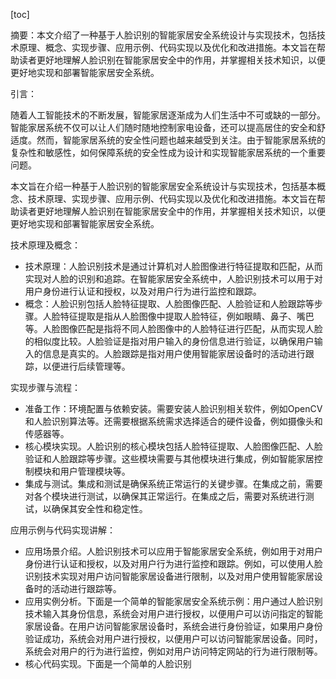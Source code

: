 
[toc]                    
                
                
摘要：本文介绍了一种基于人脸识别的智能家居安全系统设计与实现技术，包括技术原理、概念、实现步骤、应用示例、代码实现以及优化和改进措施。本文旨在帮助读者更好地理解人脸识别在智能家居安全中的作用，并掌握相关技术知识，以便更好地实现和部署智能家居安全系统。

引言：

随着人工智能技术的不断发展，智能家居逐渐成为人们生活中不可或缺的一部分。智能家居系统不仅可以让人们随时随地控制家电设备，还可以提高居住的安全和舒适度。然而，智能家居系统的安全性问题也越来越受到关注。由于智能家居系统的复杂性和敏感性，如何保障系统的安全性成为设计和实现智能家居系统的一个重要问题。

本文旨在介绍一种基于人脸识别的智能家居安全系统设计与实现技术，包括基本概念、技术原理、实现步骤、应用示例、代码实现以及优化和改进措施。本文旨在帮助读者更好地理解人脸识别在智能家居安全中的作用，并掌握相关技术知识，以便更好地实现和部署智能家居安全系统。

技术原理及概念：

- 技术原理：人脸识别技术是通过计算机对人脸图像进行特征提取和匹配，从而实现对人脸的识别和追踪。在智能家居安全系统中，人脸识别技术可以用于对用户身份进行认证和授权，以及对用户行为进行监控和跟踪。
- 概念：人脸识别包括人脸特征提取、人脸图像匹配、人脸验证和人脸跟踪等步骤。人脸特征提取是指从人脸图像中提取人脸特征，例如眼睛、鼻子、嘴巴等。人脸图像匹配是指将不同人脸图像中的人脸特征进行匹配，从而实现人脸的相似度比较。人脸验证是指对用户输入的身份信息进行验证，以确保用户输入的信息是真实的。人脸跟踪是指对用户使用智能家居设备时的活动进行跟踪，以便进行后续管理等。

实现步骤与流程：

- 准备工作：环境配置与依赖安装。需要安装人脸识别相关软件，例如OpenCV和人脸识别算法等。还需要根据系统需求选择适合的硬件设备，例如摄像头和传感器等。
- 核心模块实现。人脸识别的核心模块包括人脸特征提取、人脸图像匹配、人脸验证和人脸跟踪等步骤。这些模块需要与其他模块进行集成，例如智能家居控制模块和用户管理模块等。
- 集成与测试。集成和测试是确保系统正常运行的关键步骤。在集成之前，需要对各个模块进行测试，以确保其正常运行。在集成之后，需要对系统进行测试，以确保其安全性和稳定性。

应用示例与代码实现讲解：

- 应用场景介绍。人脸识别技术可以应用于智能家居安全系统，例如用于对用户身份进行认证和授权，以及对用户行为进行监控和跟踪。例如，可以使用人脸识别技术实现对用户访问智能家居设备进行限制，以及对用户使用智能家居设备时的活动进行跟踪等。
- 应用实例分析。下面是一个简单的智能家居安全系统示例：用户通过人脸识别技术输入其身份信息，系统会对用户进行授权，以便用户可以访问指定的智能家居设备。在用户访问智能家居设备时，系统会进行身份验证，如果用户身份验证成功，系统会对用户进行授权，以便用户可以访问智能家居设备。同时，系统会对用户的行为进行监控，例如对用户访问特定网站的行为进行限制等。
- 核心代码实现。下面是一个简单的人脸识别

